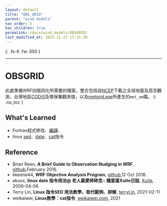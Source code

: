 ```yaml
---
layout: default
title: "OBS_GRID"
parent: "wind models"
nav_order: 5
has_children: true
permalink: /docs/wind_models/OBSGRID/
last_modified_at: 2021-11-27 17:15:30
---
```


{: .fs-6 .fw-300 }

---

# OBSGRID
此處準備WRF四階同化所需要的檔案，整合包括自[NCEP](https://sinotec2.github.io/jtd/docs/wind_models/NCEP/)下載之全球地面及高空觀測、台灣地區[CODiS](https://sinotec2.github.io/jtd/docs/wind_models/CODiS/add_srfFF/)及環保署觀測值，以及[metgrid.exe](https://sinotec2.github.io/jtd/docs/wind_models/WPS/namelist.wps/#metgridexe%E5%86%8D%E5%88%86%E6%9E%90%E6%95%B8%E6%93%9A%E4%B9%8B%E7%B6%B2%E6%A0%BC%E5%8C%96)所產生的`met_em`檔。
{: .no_toc }

## What's Learned 
- Fortran程式修改、[編譯](https://github.com/wrf-model/OBSGRID/blob/master/README)、
- linux [sed](https://terryl.in/zh/linux-sed-command/)、[date](https://blog.xuite.net/akuox/linux/23200246-linux+date+%E6%8C%87%E4%BB%A4+%E7%94%A8%E6%B3%95)、[cat](https://weikaiwei.com/linux/cat-command/)指令

## Reference
- Brian Reen, **A Brief Guide to Observation Nudging in WRF**, [github](https://raw.githubusercontent.com/wrf-model/OBSGRID/master/ObsNudgingGuide.pdf),February 2016.
- kkeene44, **WRF Objective Analysis Program**, [github](https://github.com/wrf-model/OBSGRID/blob/master/README),12 Oct 2018.
- akuox, **linux date 指令用法@ 老人最愛碎碎念:: 隨意窩Xuite日誌**, [Xuite](https://blog.xuite.net/akuox/linux/23200246-linux+date+%E6%8C%87%E4%BB%A4+%E7%94%A8%E6%B3%95), 2009-04-06
- Terry Lin, **Linux 指令SED 用法教學、取代範例、詳解**, [terryl.in](https://terryl.in/zh/linux-sed-command/),	2021-02-11 
- weikaiwei, **Linux教學：cat指令**, [weikaiwei.com](https://weikaiwei.com/linux/cat-command/), 2021
